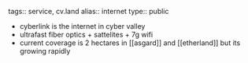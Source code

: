 tags:: service, cv.land
alias:: internet
type:: public

- cyberlink is the internet in cyber valley
- ultrafast fiber optics + sattelites + 7g wifi
- current coverage is 2 hectares in [[asgard]] and [[etherland]] but its growing rapidly